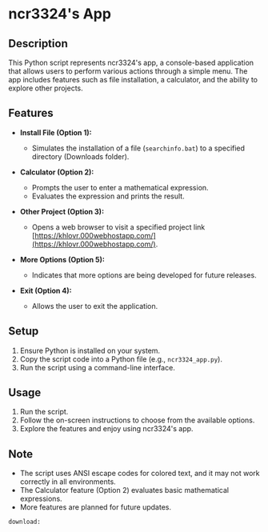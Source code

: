 # ncr3324's App

## Description
This Python script represents ncr3324's app, a console-based application that allows users to perform various actions through a simple menu. The app includes features such as file installation, a calculator, and the ability to explore other projects.

## Features
- **Install File (Option 1):**
  - Simulates the installation of a file (`searchinfo.bat`) to a specified directory (Downloads folder).
  
- **Calculator (Option 2):**
  - Prompts the user to enter a mathematical expression.
  - Evaluates the expression and prints the result.

- **Other Project (Option 3):**
  - Opens a web browser to visit a specified project link [https://khlovr.000webhostapp.com/](https://khlovr.000webhostapp.com/).

- **More Options (Option 5):**
  - Indicates that more options are being developed for future releases.

- **Exit (Option 4):**
  - Allows the user to exit the application.

## Setup
1. Ensure Python is installed on your system.
2. Copy the script code into a Python file (e.g., `ncr3324_app.py`).
3. Run the script using a command-line interface.

## Usage
1. Run the script.
2. Follow the on-screen instructions to choose from the available options.
3. Explore the features and enjoy using ncr3324's app.

## Note
- The script uses ANSI escape codes for colored text, and it may not work correctly in all environments.
- The Calculator feature (Option 2) evaluates basic mathematical expressions.
- More features are planned for future updates.

```download: ```
